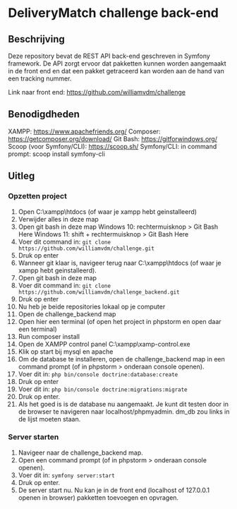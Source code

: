


# DeliveryMatch challenge back-end
## Beschrijving
Deze repository bevat de REST API back-end geschreven in Symfony framework. De API zorgt ervoor dat pakketten kunnen worden aangemaakt in de front end en dat een pakket getraceerd kan worden aan de hand van een tracking nummer.

Link naar front end: https://github.com/williamvdm/challenge

## Benodigdheden
XAMPP: https://www.apachefriends.org/
Composer: https://getcomposer.org/download/
Git Bash: https://gitforwindows.org/
Scoop (voor Symfony/CLI): https://scoop.sh/
Symfony/CLI: in command prompt: scoop install symfony-cli


## Uitleg
### Opzetten project
1. Open C:\xampp\htdocs (of waar je xampp hebt geinstalleerd)
2. Verwijder alles in deze map
3. Open git bash in deze map 
	Windows 10: rechtermuisknop > Git Bash Here
	Windows 11: shift + rechtermuisknop > Git Bash Here
4. Voer dit command in: ```git clone https://github.com/williamvdm/challenge.git```
5. Druk op enter
6. Wanneer git klaar is, navigeer terug naar C:\xampp\htdocs (of waar je xampp hebt geinstalleerd).
7. Open git bash in deze map
8. Voer dit command in: ```git clone https://github.com/williamvdm/challenge_backend.git```
9. Druk op enter
10. Nu heb je beide repositories lokaal op je computer
11. Open de challenge_backend map
12. Open hier een terminal (of open het project in phpstorm en open daar een terminal)
13. Run composer install
14. Open de XAMPP control panel C:\xampp\xamp-control.exe
15. Klik op start bij mysql en apache
16. Om de database te installeren, open de challenge_backend map in een command prompt (of in phpstorm > onderaan console openen).
17. Voer dit in: ```php bin/console doctrine:database:create```
18. Druk op enter
19. Voer dit in: ```php bin/console doctrine:migrations:migrate```
20. Druk op enter.
21. Als het goed is is de database nu aangemaakt. Je kunt dit testen door in de browser te navigeren naar localhost/phpmyadmin. dm_db zou links in de lijst moeten staan.

### Server starten
1. Navigeer naar de challenge_backend map.
2. Open een command prompt (of in phpstorm > onderaan console openen).
3. Voer dit in: ```symfony server:start```
4. Druk op enter.
5. De server start nu. Nu kan je in de front end (localhost of 127.0.0.1 openen in browser) pakketten toevoegen en opvragen.
